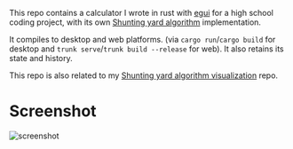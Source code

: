 This repo contains a calculator I wrote in rust with [egui](https://egui.rs) for a high school coding project, with its own [Shunting yard algorithm](https://en.wikipedia.org/wiki/Shunting_yard_algorithm) implementation.

It compiles to desktop and web platforms. (via `cargo run`/`cargo build` for desktop and `trunk serve`/`trunk build --release` for web). It also retains its state and history.

This repo is also related to my [Shunting yard algorithm visualization](https://github.com/ahi6/shunting_yard_visualization) repo.

# Screenshot
![screenshot](https://github.com/user-attachments/assets/52a5f74e-50f7-4fd5-a598-45a210403a9c)
